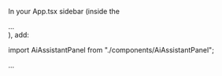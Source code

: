In your App.tsx sidebar (inside the <div className="side"> ... </div>), add:

import AiAssistantPanel from "./components/AiAssistantPanel";

...

<div className="card">
  <AiAssistantPanel symbol={symbol} market={market} timeframe={timeframe} />
</div>
